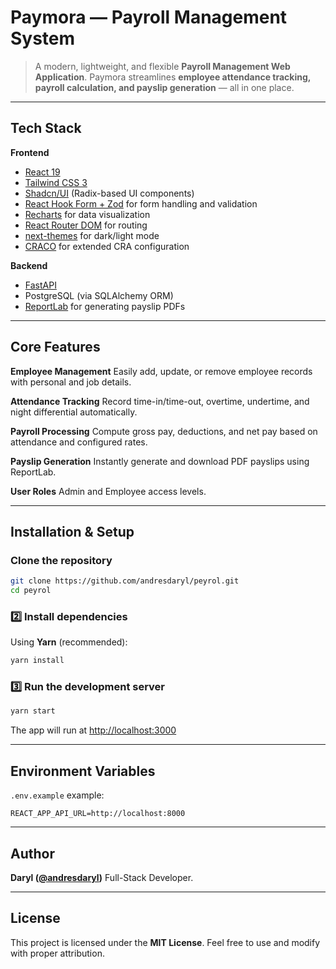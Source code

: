 # Paymora — Payroll Management System

> A modern, lightweight, and flexible **Payroll Management Web Application**.
> Paymora streamlines **employee attendance tracking, payroll calculation, and payslip generation** — all in one place.

---

## Tech Stack

**Frontend**

- [React 19](https://react.dev/)
- [Tailwind CSS 3](https://tailwindcss.com/)
- [Shadcn/UI](https://ui.shadcn.com/) (Radix-based UI components)
- [React Hook Form + Zod](https://react-hook-form.com/) for form handling and validation
- [Recharts](https://recharts.org/en-US/) for data visualization
- [React Router DOM](https://reactrouter.com/) for routing
- [next-themes](https://github.com/pacocoursey/next-themes) for dark/light mode
- [CRACO](https://github.com/dilanx/craco) for extended CRA configuration

**Backend**

- [FastAPI](https://fastapi.tiangolo.com/)
- PostgreSQL (via SQLAlchemy ORM)
- [ReportLab](https://www.reportlab.com/) for generating payslip PDFs

---

## Core Features

**Employee Management**
Easily add, update, or remove employee records with personal and job details.

**Attendance Tracking**
Record time-in/time-out, overtime, undertime, and night differential automatically.

**Payroll Processing**
Compute gross pay, deductions, and net pay based on attendance and configured rates.

**Payslip Generation**
Instantly generate and download PDF payslips using ReportLab.

**User Roles**
Admin and Employee access levels.

---

## Installation & Setup

### Clone the repository

```bash
git clone https://github.com/andresdaryl/peyrol.git
cd peyrol
```

### 2️⃣ Install dependencies

Using **Yarn** (recommended):

```bash
yarn install
```

### 3️⃣ Run the development server

```bash
yarn start
```

The app will run at [http://localhost:3000](http://localhost:3000)

---

## Environment Variables

`.env.example` example:

```
REACT_APP_API_URL=http://localhost:8000
```

---

## Author

**Daryl ([@andresdaryl](https://github.com/andresdaryl))**
Full-Stack Developer.

---

## License

This project is licensed under the **MIT License**.
Feel free to use and modify with proper attribution.
